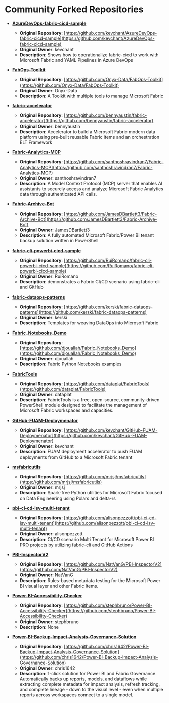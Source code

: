 # Community Forked Repositories

- **[AzureDevOps-fabric-cicd-sample](https://github.com/FabricEssentials/AzureDevOps-fabric-cicd-sample)**
  - **Original Repository**: [https://github.com/kevchant/AzureDevOps-fabric-cicd-sample](https://github.com/kevchant/AzureDevOps-fabric-cicd-sample)
  - **Original Owner**: kevchant
  - **Description**: Shows how to operationalize fabric-cicd to work with Microsoft Fabric and YAML Pipelines in Azure DevOps

- **[FabOps-Toolkit](https://github.com/FabricEssentials/FabOps-Toolkit)**
  - **Original Repository**: [https://github.com/Onyx-Data/FabOps-Toolkit](https://github.com/Onyx-Data/FabOps-Toolkit)
  - **Original Owner**: Onyx-Data
  - **Description**: A Toolkit with multiple tools to manage Microsoft Fabric

- **[fabric-accelerator](https://github.com/FabricEssentials/fabric-accelerator)**
  - **Original Repository**: [https://github.com/bennyaustin/fabric-accelerator](https://github.com/bennyaustin/fabric-accelerator)
  - **Original Owner**: bennyaustin
  - **Description**: Accelerator to build a Microsoft Fabric modern data platform using pre-built reusable Fabric items and an orchestration ELT Framework

- **[Fabric-Analytics-MCP](https://github.com/FabricEssentials/Fabric-Analytics-MCP)**
  - **Original Repository**: [https://github.com/santhoshravindran7/Fabric-Analytics-MCP](https://github.com/santhoshravindran7/Fabric-Analytics-MCP)
  - **Original Owner**: santhoshravindran7
  - **Description**: A Model Context Protocol (MCP) server that enables AI assistants to securely access and analyze Microsoft Fabric Analytics data through authenticated API calls.

- **[Fabric-Archive-Bot](https://github.com/FabricEssentials/Fabric-Archive-Bot)**
  - **Original Repository**: [https://github.com/JamesDBartlett3/Fabric-Archive-Bot](https://github.com/JamesDBartlett3/Fabric-Archive-Bot)
  - **Original Owner**: JamesDBartlett3
  - **Description**: A fully automated Microsoft Fabric/Power BI tenant backup solution written in PowerShell

- **[fabric-cli-powerbi-cicd-sample](https://github.com/FabricEssentials/fabric-cli-powerbi-cicd-sample)**
  - **Original Repository**: [https://github.com/RuiRomano/fabric-cli-powerbi-cicd-sample](https://github.com/RuiRomano/fabric-cli-powerbi-cicd-sample)
  - **Original Owner**: RuiRomano
  - **Description**: demonstrates a Fabric CI/CD scenario using fabric-cli and GitHub

- **[fabric-dataops-patterns](https://github.com/FabricEssentials/fabric-dataops-patterns)**
  - **Original Repository**: [https://github.com/kerski/fabric-dataops-patterns](https://github.com/kerski/fabric-dataops-patterns)
  - **Original Owner**: kerski
  - **Description**: Templates for weaving DataOps into Microsoft Fabric

- **[Fabric_Notebooks_Demo](https://github.com/FabricEssentials/Fabric_Notebooks_Demo)**
  - **Original Repository**: [https://github.com/djouallah/Fabric_Notebooks_Demo](https://github.com/djouallah/Fabric_Notebooks_Demo)
  - **Original Owner**: djouallah
  - **Description**: Fabric Python Notebooks examples

- **[FabricTools](https://github.com/FabricEssentials/FabricTools)**
  - **Original Repository**: [https://github.com/dataplat/FabricTools](https://github.com/dataplat/FabricTools)
  - **Original Owner**: dataplat
  - **Description**: FabricTools is a free, open-source, community-driven PowerShell module designed to facilitate the management of Microsoft Fabric workspaces and capacities.

- **[GitHub-FUAM-Deploymenator](https://github.com/FabricEssentials/GitHub-FUAM-Deploymenator)**
  - **Original Repository**: [https://github.com/kevchant/GitHub-FUAM-Deploymenator](https://github.com/kevchant/GitHub-FUAM-Deploymenator)
  - **Original Owner**: kevchant
  - **Description**: FUAM deployment accelerator to push FUAM deployments from GitHub to a Microsoft Fabric tenant

- **[msfabricutils](https://github.com/FabricEssentials/msfabricutils)**
  - **Original Repository**: [https://github.com/mrjsj/msfabricutils](https://github.com/mrjsj/msfabricutils)
  - **Original Owner**: mrjsj
  - **Description**: Spark-free Python utilities for Microsoft Fabric focused on Data Engineering using Polars and delta-rs

- **[pbi-ci-cd-isv-multi-tenant](https://github.com/FabricEssentials/pbi-ci-cd-isv-multi-tenant)**
  - **Original Repository**: [https://github.com/alisonpezzott/pbi-ci-cd-isv-multi-tenant](https://github.com/alisonpezzott/pbi-ci-cd-isv-multi-tenant)
  - **Original Owner**: alisonpezzott
  - **Description**: CI/CD scenario Multi Tenant for Microsoft Power BI PRO projects by utilizing fabric-cli and GitHub Actions

- **[PBI-InspectorV2](https://github.com/FabricEssentials/PBI-InspectorV2)**
  - **Original Repository**: [https://github.com/NatVanG/PBI-InspectorV2](https://github.com/NatVanG/PBI-InspectorV2)
  - **Original Owner**: NatVanG
  - **Description**: Rules-based metadata testing for the Microsoft Power BI visual layer and other Fabric Items.

- **[Power-BI-Accessibility-Checker](https://github.com/FabricEssentials/Power-BI-Accessibility-Checker)**
  - **Original Repository**: [https://github.com/stephbruno/Power-BI-Accessibility-Checker](https://github.com/stephbruno/Power-BI-Accessibility-Checker)
  - **Original Owner**: stephbruno
  - **Description**: None

- **[Power-BI-Backup-Impact-Analysis-Governance-Solution](https://github.com/FabricEssentials/Power-BI-Backup-Impact-Analysis-Governance-Solution)**
  - **Original Repository**: [https://github.com/chris1642/Power-BI-Backup-Impact-Analysis-Governance-Solution](https://github.com/chris1642/Power-BI-Backup-Impact-Analysis-Governance-Solution)
  - **Original Owner**: chris1642
  - **Description**: 1-click solution for Power BI and Fabric Governance. Automatically backs up reports, models, and dataflows while extracting complete metadata for impact analysis, refresh tracking, and complete lineage - down to the visual level - even when multiple reports across workspaces connect to a single model.

